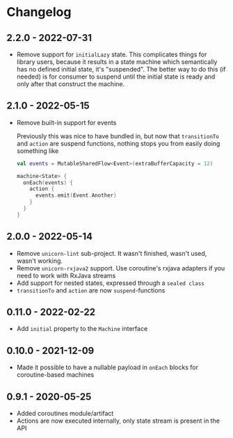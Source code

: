 # Changelog

## 2.2.0 - 2022-07-31

* Remove support for `initialLazy` state. This complicates things for library users, because it results in a state machine which semantically has no defined initial state, it's "suspended". The better way to do this (if needed) is for consumer to suspend until the initial state is ready and only after that construct the machine.

## 2.1.0 - 2022-05-15
* Remove built-in support for events

    Previously this was nice to have bundled in, but now that `transitionTo`
    and `action` are suspend functions, nothing stops you from easily doing
    something like

    ```kotlin
    val events = MutableSharedFlow<Event>(extraBufferCapacity = 12)

    machine<State> {
      onEach(events) {
        action {
          events.emit(Event.Another)
        }
      }
    }
    ```

## 2.0.0 - 2022-05-14
* Remove `unicorn-lint` sub-project. It wasn't finished, wasn't used, wasn't working.
* Remove `unicorn-rxjava2` support. Use coroutine's rxjava adapters if you need to work with RxJava streams
* Add support for nested states, expressed through a `sealed class`
* `transitionTo` and `action` are now `suspend`-functions

## 0.11.0 - 2022-02-22
* Add `initial` property to the `Machine` interface

## 0.10.0 - 2021-12-09
* Made it possible to have a nullable payload in `onEach` blocks for coroutine-based machines

## 0.9.1 - 2020-05-25

* Added coroutines module/artifact
* Actions are now executed internally, only state stream is present in the API
